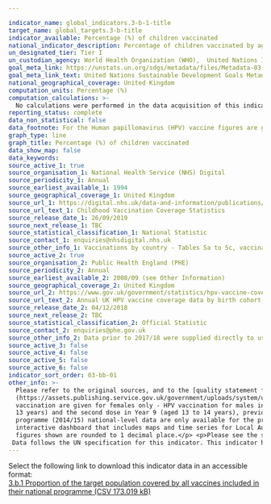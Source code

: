 ```yaml
---

indicator_name: global_indicators.3-b-1-title
target_name: global_targets.3-b-title
indicator_available: Percentage (%) of children vaccinated
national_indicator_description: Percentage of children vaccinated by age and type of vaccine
un_designated_tier: Tier I
un_custodian_agency: World Health Organization (WHO),  United Nations International Children's Emergency Fund (UNICEF)
goal_meta_link: https://unstats.un.org/sdgs/metadata/files/Metadata-03-0b-01.pdf
goal_meta_link_text: United Nations Sustainable Development Goals Metadata (PDF 4.0 MB)
national_geographical_coverage: United Kingdom
computation_units: Percentage (%)
computation_calculations: >-
  No calculations were performed in the data acquisition of this indicator as appropriate data was readily available in the final format specified by this indicator. For insight into the details of potential calculations please refer to the original source metadata or source contact.
reporting_status: complete
data_non_statistical: false
data_footnote: For the Human papillomavirus (HPV) vaccine figures are given for females only, and the year shown on the x-axis refers to academic year.
graph_type: line
graph_title: Percentage (%) of children vaccinated
data_show_map: false
data_keywords:  
source_active_1: true
source_organisation_1: National Health Service (NHS) Digital
source_periodicity_1: Annual
source_earliest_available_1: 1994
source_geographical_coverage_1: United Kingdom
source_url_1: https://digital.nhs.uk/data-and-information/publications/statistical/nhs-immunisation-statistics
source_url_text_1: Childhood Vaccination Coverage Statistics
source_release_date_1: 26/09/2019
source_next_release_1: TBC
source_statistical_classification_1: National Statistic
source_contact_1: enquiries@nhsdigital.nhs.uk
source_other_info_1: Vaccinations by country - Tables 5a to 5c, vaccinations by Region of England - Tables 8a, 9a & 10a (2016/17-2018/19), Tables 10, 11 & 12 (2009/10-2015/16), Tables 9,10 & 11 (2008/09), and Tables 7, 8 & 9 (2007/08)
source_active_2: true
source_organisation_2: Public Health England (PHE)
source_periodicity_2: Annual
source_earliest_available_2: 2008/09 (see Other Information)
source_geographical_coverage_2: United Kingdom
source_url_2: https://www.gov.uk/government/statistics/hpv-vaccine-coverage-annual-report-for-2017-to-2018
source_url_text_2: Annual UK HPV vaccine coverage data by birth cohort, academic year, dose and country 
source_release_date_2: 04/12/2018
source_next_release_2: TBC
source_statistical_classification_2: Official Statistic
source_contact_2: enquiries@phe.gov.uk
source_other_info_2: Data prior to 2017/18 were supplied directly to us by PHE
source_active_3: false
source_active_4: false
source_active_5: false
source_active_6: false
indicator_sort_order: 03-bb-01
other_info: >-
  Please refer to the original sources, and to the [quality statement for childhood vaccinations](https://files.digital.nhs.uk/73/F8B4BD/child-vacc-stat-eng-2018-19-appendices.pdf) and the [HPV annual report]
  (https://assets.publishing.service.gov.uk/government/uploads/system/uploads/attachment_data/file/849992/HPV_2017_2018_annual_report.pdf) for details on data collection (links are for 2018/2019 data, though previous years quality statements are also available). Figures for the HPV
  vaccination are given for females only - HPV vaccination for males in the UK started in September 2019. <p>In September 2014 the routine HPV programme was changed from a three to two-dose schedule. The recommendation was to offer the first (priming) HPV vaccine dose in Year 8 (aged 12 to
  13 years) and the second dose in Year 9 (aged 13 to 14 years), previous all three doses had been offered in year 8. However, in some areas the second dose was scheduled within the same school year, from six months after the first dose. Consequently, for the first year of the two-dose
  programme (2014/15) national-level data are only available for the priming dose, and are therefore not included in the chart above. National coverage for the completed course of HPV vaccination for the first cohort offered the two-dose schedule was published in 2015/16. </p> <p>An
  interactive dashboard that includes maps and time series for Local Authority childhood vaccinations can be found [here](https://app.powerbi.com/view?r=eyJrIjoiZTI3NWZhNzItMTIyZS00OWM2LTg0MzMtOGY5YTJjMGY0MjI1IiwidCI6IjUwZjYwNzFmLWJiZmUtNDAxYS04ODAzLTY3Mzc0OGU2MjllMiIsImMiOjh9).</p> <p>All
  figures shown are rounded to 1 decimal place.</p> <p>Please see the source data for caveats, full defintions, notes and figures to more decimal places.</p>
 Data follows the UN specification for this indicator. This indicator has been identified in collaboration with topic experts.
---
```

Select the following link to download this indicator data in an accessible format:<br>[3.b.1 Proportion of the target population covered by all vaccines included in their national programme (CSV 173.019 kB)](https://sustainabledevelopment-uk.github.io/sdg-data/data/3-b-1.csv)